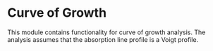 
 Curve of Growth
=================

This module contains functionality for curve of growth analysis.
The analysis assumes that the absorption line profile is a Voigt
profile.
